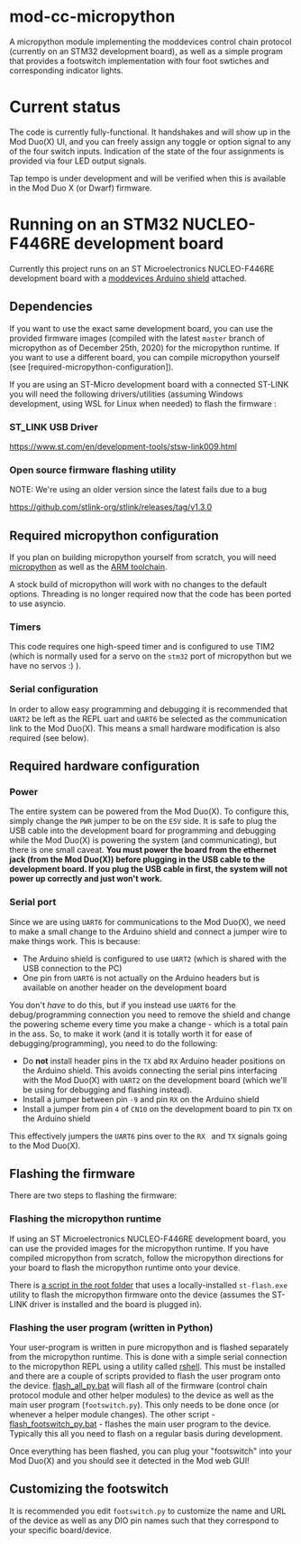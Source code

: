 # mod-cc-micropython
A micropython module implementing the moddevices control chain protocol (currently on an STM32 development board), as well as a simple program that provides a footswitch implementation with four foot swtiches and corresponding indicator lights.

# Current status
The code is currently fully-functional. It handshakes and will show up in the Mod Duo(X) UI, and you can freely assign any toggle or option signal to any of the four switch inputs. Indication of the state of the four assignments is provided via four LED output signals.

Tap tempo is under development and will be verified when this is available in the Mod Duo X (or Dwarf) firmware.

# Running on an STM32 NUCLEO-F446RE development board

Currently this project runs on an ST Microelectronics NUCLEO-F446RE development board with a [moddevices Arduino shield](https://www.moddevices.com/products/arduino-shield) attached.

## Dependencies

If you want to use the exact same development board, you can use the provided firmware images (compiled with the latest `master` branch of micropython as of December 25th, 2020) for the micropython runtime. If you want to use a different board, you can compile micropython yourself (see [required-micropython-configuration]).

If you are using an ST-Micro development board with a connected ST-LINK you will need the following drivers/utilities (assuming Windows development, using WSL for Linux when needed) to flash the firmware :

### ST_LINK USB Driver
https://www.st.com/en/development-tools/stsw-link009.html

### Open source firmware flashing utility

NOTE: We're using an older version since the latest fails due to a bug

https://github.com/stlink-org/stlink/releases/tag/v1.3.0

## Required micropython configuration

If you plan on building micropython yourself from scratch, you will need [micropython](https://github.com/micropython/micropython) as well as the [ARM toolchain](https://developer.arm.com/tools-and-software/open-source-software/developer-tools/gnu-toolchain/gnu-rm/downloads).

A stock build of micropython will work with no changes to the default options. Threading is no longer required now that the code has been ported to use asyncio.

### Timers

This code requires one high-speed timer and is configured to use TIM2 (which is normally used for a servo on the `stm32` port of micropython but we have no servos :) ).

### Serial configuration

In order to allow easy programming and debugging it is recommended that `UART2` be left as the REPL uart and `UART6` be selected as the communication link to the Mod Duo(X).  This means a small hardware modification is also required (see below).

## Required hardware configuration

### Power

The entire system can be powered from the Mod Duo(X). To configure this, simply change the `PWR` jumper to be on the `E5V` side.  It is safe to plug the USB cable into the development board for programming and debugging while the Mod Duo(X) is powering the system (and communicating), but there is one small caveat. **You must power the board from the ethernet jack (from the Mod Duo(X)) before plugging in the USB cable to the development board. If you plug the USB cable in first, the system will not power up correctly and just won't work.**

### Serial port

Since we are using `UART6` for communications to the Mod Duo(X), we need to make a small change to the Arduino shield and connect a jumper wire to make things work. This is because:

* The Arduino shield is configured to use `UART2` (which is shared with the USB connection to the PC)
* One pin from `UART6` is not actually on the Arduino headers but is available on another header on the development board

You don't *have* to do this, but if you instead use `UART6` for the debug/programming connection you need to remove the shield and change the powering scheme every time you make a change - which is a total pain in the ass.  So, to make it work (and it is totally worth it for ease of debugging/programming), you need to do the following:

* Do **not** install header pins in the `TX` abd `RX` Arduino header positions on the Arduino shield. This avoids connecting the serial pins interfacing with the Mod Duo(X) with `UART2` on the development board (which we'll be using for debugging and flashing instead).
* Install a jumper between pin `-9` and pin `RX` on the Arduino shield
* Install a jumper from pin `4` of `CN10` on the development board to pin `TX` on the Arduino shield

This effectively jumpers the `UART6` pins over to the `RX ` and `TX` signals going to the Mod Duo(X).

## Flashing the firmware

There are two steps to flashing the firmware:

### Flashing the micropython runtime

If using an ST Microelectronics NUCLEO-F446RE development board, you can use the provided images for the micropython runtime. If you have compiled micropython from scratch, follow the micropython directions for your board to flash the micropython runtime onto your device.

There is [a script in the root folder](./flash_micropython.bat) that uses a locally-installed `st-flash.exe` utility to flash the micropython firmware onto the device (assumes the ST-LINK driver is installed and the board is plugged in).

### Flashing the user program (written in Python)

Your user-program is written in pure micropython and is flashed separately from the micropython runtime. This is done with a simple serial connection to the micropython REPL using a utility called [rshell](https://github.com/dhylands/rshell). This must be installed and there are a couple of scripts provided to flash the user program onto the device. [flash_all_py.bat](./flash_all_py.bat) will flash all of the firmware (control chain protocol module and other helper modules) to the device as well as the main user program (`footswitch.py`). This only needs to be done once (or whenever a helper module changes). The other script - [flash_footswitch_py.bat](./flash_footswitch_py.bat) - flashes the main user program to the device. Typically this all you need to flash on a regular basis during development.

Once everything has been flashed, you can plug your "footswitch" into your Mod Duo(X) and you should see it detected in the Mod web GUI!

## Customizing the footswitch

It is recommended you edit `footswitch.py` to customize the name and URL of the device as well as any DIO pin names such that they correspond to your specific board/device.